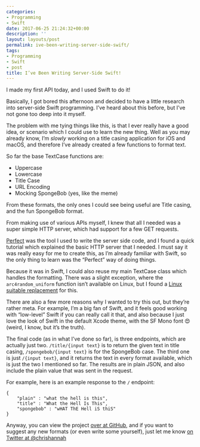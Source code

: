 ```yaml
---
categories:
- Programming
- Swift
date: 2017-06-25 21:24:32+00:00
description: ''
layout: layouts/post
permalink: ive-been-writing-server-side-swift/
tags:
- Programming
- Swift
- post
title: I’ve Been Writing Server-Side Swift!
---
```


<div class="kg-card-markdown">
<p>I made my first API today, and I used Swift to do it!</p>
<p>Basically, I got bored this afternoon and decided to have a little research into server-side Swift programming. I’ve heard about this before, but I’ve not gone too deep into it myself.</p>
<p>The problem with me tying things like this, is that I ever really have a good idea, or scenario which I could use to learn the new thing. Well as you may already know, I’m <em>slowly</em> working on a title casing application for iOS and macOS, and therefore I’ve already created a few functions to format text.</p>
<p>So far the base TextCase functions are:</p>
<ul>
<li>Uppercase</li>
<li>Lowercase</li>
<li>Title Case</li>
<li>URL Encoding</li>
<li>Mocking SpongeBob (yes, like the meme)</li>
</ul>
<p>From these formats, the only ones I could see being useful are Title casing, and the fun SpongeBob format.</p>
<p>From making use of various APIs myself, I knew that all I needed was a super simple HTTP server, which had support for a few GET requests.</p>
<p><a href="http://perfect.org">Perfect</a> was the tool I used to write the server side code, and I found a quick tutorial which explained the basic HTTP server that I needed. I must say it was really easy for me to create this, as I’m already familiar with Swift, so the only thing to learn was the “Perfect” way of doing things.</p>
<p>Because it was in Swift, I could also reuse my main TextCase class which handles the formatting. There was a slight exception, where the <code>arc4random_uniform</code> function isn’t available on Linux, but I found a <a href="https://gist.github.com/rymcol/48a505c2a1c874daea52a296a2687f5f">Linux suitable replacement</a> for this.</p>
<p>There are also a few more reasons why I wanted to try this out, but they’re rather meta. For example, I’m a big fan of Swift, and it feels good working with “low-level” Swift if you can really call it that, and also because I just love the look of Swift in the default Xcode theme, with the SF Mono font 😍 (weird, I know, but it’s the truth).</p>
<p>The final code (as in what I’ve done so far), is three endpoints, which are actually just two. <code>/title/{input text}</code> is to return the given text in title casing, <code>/spongebob/{input text}</code> is for the SpongeBob case. The third one is just <code>/{input text}</code>, and it returns the text in every format available, which is just the two I mentioned so far. The results are in plain JSON, and also include the plain value that was sent in the request.</p>
<p>For example, here is an example response to the <code>/</code> endpoint:</p>
<pre><code class="language-JSON">{
    &quot;plain&quot; : &quot;what the hell is this&quot;,
    &quot;title&quot; : &quot;What the Hell Is This&quot;,
    &quot;spongebob&quot; : &quot;wHAT ThE Hell iS thiS&quot;
}
</code></pre>
<p>Anyway, you can view the project <a href="https:/github.com/chrishannah/TextCase-API">over at GitHub</a>, and if you want to suggest any new formats (or even write some yourself), just let me know <a href="http://twitter.com/chrishannah">on Twitter at @chrishannah</a></p>
</div>